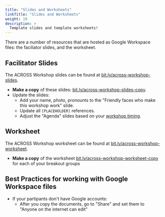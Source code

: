 ```yaml
---
title: "Slides and Worksheets"
linkTitle: "Slides and Worksheets"
weight: 10
description: >
  Template slides and template worksheets!
---
```


There are a number of resources that are hosted as Google Workspace files: the faciliator slides, and the worksheet. 

## Facilitator Slides

The ACROSS Workshop slides can be found at [bit.ly/across-workshop-slides](https://bit.ly/across-workshop-slides). 
 
 * **Make a copy** of these slides: [bit.ly/across-workshop-slides-copy](https://bit.ly/across-workshop-slides-copy).
 * Update the slides: 
    * Add your name, photo, pronounts to the "Friendly faces who make this workshop work" slide. 
    * Update all `[PLACEHOLDER]` references. 
    * Adjust the "Agenda" slides based on your [workshop timing](/workshops/multiplayer/timeline/day-of-workshop/#workshop-timing).


## Worksheet

The ACROSS Workshop worksheet can be found at [bit.ly/across-workshop-worksheet](https://bit.ly/across-workshop-worksheet). 

 * **Make a copy** of the worksheet [bit.ly/across-workshop-worksheet-copy](https://bit.ly/across-workshop-worksheet-copy) for each of your breakout groups
 

## Best Practices for working with Google Workspace files

* If your partipants don't have Google accounts: 
  * After you copy the documents, go to "Share" and set them to "Anyone on the internet can edit"
